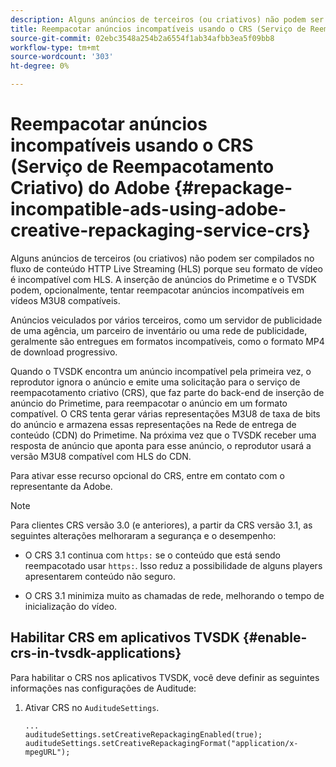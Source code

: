```yaml
---
description: Alguns anúncios de terceiros (ou criativos) não podem ser compilados no fluxo de conteúdo HTTP Live Streaming (HLS) porque seu formato de vídeo é incompatível com HLS. A inserção de anúncios do Primetime e o TVSDK podem, opcionalmente, tentar reempacotar anúncios incompatíveis em vídeos M3U8 compatíveis.
title: Reempacotar anúncios incompatíveis usando o CRS (Serviço de Reempacotamento Criativo) do Adobe
source-git-commit: 02ebc3548a254b2a6554f1ab34afbb3ea5f09bb8
workflow-type: tm+mt
source-wordcount: '303'
ht-degree: 0%

---
```


# Reempacotar anúncios incompatíveis usando o CRS (Serviço de Reempacotamento Criativo) do Adobe {#repackage-incompatible-ads-using-adobe-creative-repackaging-service-crs}

Alguns anúncios de terceiros (ou criativos) não podem ser compilados no fluxo de conteúdo HTTP Live Streaming (HLS) porque seu formato de vídeo é incompatível com HLS. A inserção de anúncios do Primetime e o TVSDK podem, opcionalmente, tentar reempacotar anúncios incompatíveis em vídeos M3U8 compatíveis.

Anúncios veiculados por vários terceiros, como um servidor de publicidade de uma agência, um parceiro de inventário ou uma rede de publicidade, geralmente são entregues em formatos incompatíveis, como o formato MP4 de download progressivo.

Quando o TVSDK encontra um anúncio incompatível pela primeira vez, o reprodutor ignora o anúncio e emite uma solicitação para o serviço de reempacotamento criativo (CRS), que faz parte do back-end de inserção de anúncio do Primetime, para reempacotar o anúncio em um formato compatível. O CRS tenta gerar várias representações M3U8 de taxa de bits do anúncio e armazena essas representações na Rede de entrega de conteúdo (CDN) do Primetime. Na próxima vez que o TVSDK receber uma resposta de anúncio que aponta para esse anúncio, o reprodutor usará a versão M3U8 compatível com HLS do CDN.

Para ativar esse recurso opcional do CRS, entre em contato com o representante da Adobe.

>[!NOTE]
>
>Para clientes CRS versão 3.0 (e anteriores), a partir da CRS versão 3.1, as seguintes alterações melhoraram a segurança e o desempenho:
>
>* O CRS 3.1 continua com `https:` se o conteúdo que está sendo reempacotado usar `https:`. Isso reduz a possibilidade de alguns players apresentarem conteúdo não seguro.
>
>* O CRS 3.1 minimiza muito as chamadas de rede, melhorando o tempo de inicialização do vídeo.
>

## Habilitar CRS em aplicativos TVSDK {#enable-crs-in-tvsdk-applications}

Para habilitar o CRS nos aplicativos TVSDK, você deve definir as seguintes informações nas configurações de Auditude:

1. Ativar CRS no `AuditudeSettings`.

   ```
   ... 
   auditudeSettings.setCreativeRepackagingEnabled(true); 
   auditudeSettings.setCreativeRepackagingFormat("application/x-mpegURL"); 
   ```
